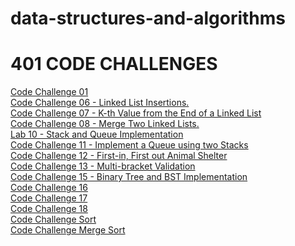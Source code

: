 # data-structures-and-algorithms

# 401 CODE CHALLENGES

[Code Challenge 01]()</br>
[Code Challenge 06 - Linked List Insertions.](https://github.com/daesy13/data-structures-and-algorithms/tree/master/code401challenges/src#challenge-6)</br>
[Code Challenge 07 - K-th Value from the End of a Linked List](https://github.com/daesy13/data-structures-and-algorithms/tree/master/code401challenges/src#challenge-7)</br>
[Code Challenge 08 - Merge Two Linked Lists.](https://github.com/daesy13/data-structures-and-algorithms/tree/master/code401challenges/src#challenge-8)</br>
[Lab 10 - Stack and Queue Implementation](https://github.com/daesy13/data-structures-and-algorithms/tree/master/code401challenges/src#lab-10)</br>
[Code Challenge 11 - Implement a Queue using two Stacks](https://github.com/daesy13/data-structures-and-algorithms/tree/master/code401challenges/src#challenge-11)</br>
[Code Challenge 12 - First-in, First out Animal Shelter](https://github.com/daesy13/data-structures-and-algorithms/tree/master/code401challenges/src#challenge-12)</br>
[Code Challenge 13 - Multi-bracket Validation](https://github.com/daesy13/data-structures-and-algorithms/tree/master/code401challenges/src#challenge-13)</br>
[Code Challenge 15 - Binary Tree and BST Implementation](https://github.com/daesy13/data-structures-and-algorithms/tree/master/code401challenges/src#challenge-15)</br>
[Code Challenge 16](https://github.com/daesy13/data-structures-and-algorithms/blob/master/code401challenges/src/README.md#challenge-16)</br>
[Code Challenge 17](https://github.com/daesy13/data-structures-and-algorithms/blob/master/code401challenges/src/README.md#challenge-17)</br>
[Code Challenge 18](https://github.com/daesy13/data-structures-and-algorithms/blob/master/code401challenges/src/README.md#challenge-18)</br>
[Code Challenge Sort](https://github.com/daesy13/data-structures-and-algorithms/blob/master/code401challenges/src/README.md#challenge-SORT)</br>
[Code Challenge Merge Sort](https://github.com/daesy13/data-structures-and-algorithms/blob/master/code401challenges/src/README.md#challenge-SORT)</br>


<!-- # Challenge Summary
Using map to find target number in an array using Java.

## Challenge Description
Write a function called BinarySearch which takes in 2 parameters: a sorted array and the search key. Without utilizing any of the built-in methods available to your language, return the index of the array’s element that is equal to the search key, or -1 if the element does not exist.

## Approach & Efficiency
Created a function that take an array and a target key. Assign start and end point index. Set up middle point. Check if target is greater and assign start point one less than middle point. If target is less than target last point is one index less than middle point. If middle equal than target return index. If item is not there return -1.

## Solution
![whiteboard](/assets/challenge3.jpg) -->
